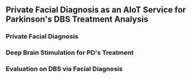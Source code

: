 ## Private Facial Diagnosis as an AIoT Service for Parkinson's DBS Treatment Analysis
### Private Facial Diagnosis

### Deep Brain Stimulation for PD's Treatment

### Evaluation on DBS via Facial Diagnosis
